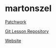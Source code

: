 # martonszel
[Patchwork](https://github.com/martonszel/patchwork)

[Git Lesson Repository](https://github.com/martonszel/git-lesson-repository)

[Website](https://martonszel.github.io/)
